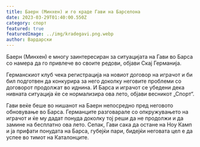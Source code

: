 ```yaml
---
title: Баерн (Минхен) и го краде Гави на Барселона
date: 2023-03-29T01:40:00.550Z
category: спорт
featured: true
featuredImage: ../img/kradegavi.png.webp
author: Вардарски
---
```


Баерн (Минхен) е многу заинтересиран за ситуацијата на Гави во Барса со намера да го привлече во своите редови, објави Скај Германија.

Германскиот клуб чека регистрација на новиот договор на играчот и би бил подготвен да конкурира за него доколку неговите проблеми со договорот продолжат во иднина. И Барса и играчот се убедени дека нивната ситуација ќе се нормализира ова лето, објави весникот „Спорт“.

Гави веќе беше во нишанот на Баерн непосредно пред неговото обновување во Барса. Германците разговарале со опкружувањето на играчот и ќе му дадат понуда доколку тој реши да не продолжи и да замине на бесплатно ова лето. Сепак, Гави сака да остане на Ноу Камп и ја прифати понудата на Барса, губејќи пари, бидејќи неговата цел е да успее во тимот на Каталонците.
